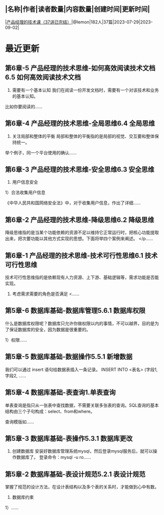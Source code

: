 |名称|作者|读者数量|内容数量|创建时间|更新时间|
---
|[产品经理的技术课（37讲已完结）](https://xiaobot.net/p/pm_course?refer=0b133df9-27dc-423b-8101-639049001c13)|@lemon|182人|37篇|2023-07-29|2023-09-02|

# 最近更新
## 第6章-5 产品经理的技术思维-如何高效阅读技术文档6.5&nbsp;如何高效阅读技术文档
1. 需要有一个基本认知
我们在阅读一份开发文档时，需要有一个对该技术和业务的基本认知。

比如你要阅读的......
## 第6章-4 产品经理的技术思维-全局思维6.4&nbsp;全局思维
1. 关注局部和整体的平衡
局部和整体的平衡指的是局部的视觉、交互要和整体保持统一。

举个例子，同一个平台使用的确认......
## 第6章-3 产品经理的技术思维-安全思维6.3&nbsp;安全思维
1. 用户信息安全

1）合法收集用户信息

《中华人民共和国网络安全法》中，对于收集用户信息，作出了详细......
## 第6章-2 产品经理的技术思维-降级思维6.2&nbsp;降级思维
降级思维指的是当某个功能依赖的资源不足以维持它正常运行时，把核心功能提取出来，把次要功能以其他方式实现的思想。下面将举四个案例来阐述。
</p......
## 第6章-1 产品经理的技术思维-技术可行性思维6.1&nbsp;技术可行性思维
技术可行性思维指的是依赖现有人力资源、上下游、基础逻辑等，需求功能是否能实现。

1. 考虑需求需要的角色是否满足
<......
## 第5章-6 数据库基础-数据库管理5.6.1&nbsp;数据库权限
什么是数据库权限呢？数据库只允许你做权限以内的事情，不可以越界，目的是为了保证数据库的安全，因为数据是很重要的。

1）权限......
## 第5章-5 数据库基础-数据操作5.5.1&nbsp;新增数据
我们可以通过&nbsp;insert&nbsp;语句给数据表插入一条记录。
INSERT INTO &lt;表名&gt; (字段1, 字段2, ......
## 第5章-4 数据库基础-表查询1.单表查询
单表查询是指只从一张表中查找数据，不需要关联多张表的查询。SQL查询的基本结构由三个子句构成：select、from和where。

查询模版如......
## 第5章-3 数据库基础-表操作5.3.1&nbsp;数据库更改
1. 创建数据库
安装好数据库管理系统mysql，然后登录mysql服务后，就可以操作数据库了。
登录命令：mysql -u ro......
## 第5章-2 数据库基础-表设计规范5.2.1&nbsp;表设计规范
掌握了规范的设计方法，在设计表结构以及多个表的关系时，才能做到心中有数。

1. 数据库约束

1）......

